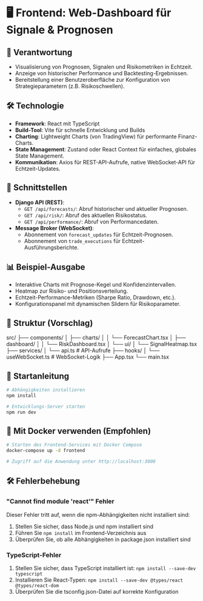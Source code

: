 # 🖥️ Frontend: Web-Dashboard für Signale & Prognosen

## 🎯 Verantwortung
- Visualisierung von Prognosen, Signalen und Risikometriken in Echtzeit.
- Anzeige von historischer Performance und Backtesting-Ergebnissen.
- Bereitstellung einer Benutzeroberfläche zur Konfiguration von Strategieparametern (z.B. Risikoschwellen).

## 🛠️ Technologie
- **Framework**: React mit TypeScript
- **Build-Tool**: Vite für schnelle Entwicklung und Builds
- **Charting**: Lightweight Charts (von TradingView) für performante Finanz-Charts.
- **State Management**: Zustand oder React Context für einfaches, globales State Management.
- **Kommunikation**: Axios für REST-API-Aufrufe, native WebSocket-API für Echtzeit-Updates.

## 🔗 Schnittstellen
- **Django API (REST)**:
  - `GET /api/forecasts/`: Abruf historischer und aktueller Prognosen.
  - `GET /api/risk/`: Abruf des aktuellen Risikostatus.
  - `GET /api/performance/`: Abruf von Performancedaten.
- **Message Broker (WebSocket)**:
  - Abonnement von `forecast_updates` für Echtzeit-Prognosen.
  - Abonnement von `trade_executions` für Echtzeit-Ausführungsberichte.

## 📊 Beispiel-Ausgabe
- Interaktive Charts mit Prognose-Kegel und Konfidenzintervallen.
- Heatmap zur Risiko- und Positionsverteilung.
- Echtzeit-Performance-Metriken (Sharpe Ratio, Drawdown, etc.).
- Konfigurationspanel mit dynamischen Slidern für Risikoparameter.

## 📂 Struktur (Vorschlag)

src/
├── components/
│   ├── charts/
│   │   └── ForecastChart.tsx
│   ├── dashboard/
│   │   └── RiskDashboard.tsx
│   └── ui/
│       └── SignalHeatmap.tsx
├── services/
│   └── api.ts         # API-Aufrufe
├── hooks/
│   └── useWebSocket.ts  # WebSocket-Logik
├── App.tsx
└── main.tsx

## 🚀 Startanleitung

```bash
# Abhängigkeiten installieren
npm install

# Entwicklungs-Server starten
npm run dev
```

## 🐳 Mit Docker verwenden (Empfohlen)

```bash
# Starten des Frontend-Services mit Docker Compose
docker-compose up -d frontend

# Zugriff auf die Anwendung unter http://localhost:3000
```

## 🛠️ Fehlerbehebung

### "Cannot find module 'react'" Fehler

Dieser Fehler tritt auf, wenn die npm-Abhängigkeiten nicht installiert sind:

1. Stellen Sie sicher, dass Node.js und npm installiert sind
2. Führen Sie `npm install` im Frontend-Verzeichnis aus
3. Überprüfen Sie, ob alle Abhängigkeiten in package.json installiert sind

### TypeScript-Fehler

1. Stellen Sie sicher, dass TypeScript installiert ist: `npm install --save-dev typescript`
2. Installieren Sie React-Typen: `npm install --save-dev @types/react @types/react-dom`
3. Überprüfen Sie die tsconfig.json-Datei auf korrekte Konfiguration

